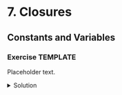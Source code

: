 
# 7. Closures

## Constants and Variables

### Exercise TEMPLATE

Placeholder text.

<details>
<summary>Solution</summary>
```Swift

```
</details>

